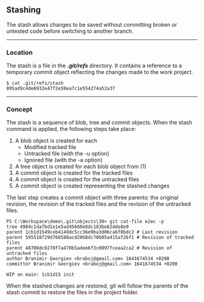 ## Stashing

The stash allows changes to be saved without committing broken or untested 
code before switching to another branch.

-------------------------------------------------------------------------------
### Location
The stash is a file in the ***.git/refs*** directory. It contains a
reference to a temporary commit object reflecting the changes made to the 
work project.

```shell
$ cat .git/refs/stash
095ad9c4de6932e47f2e59ea7c1e554274a52a37
```

-------------------------------------------------------------------------------
### Concept
The stash is a sequence of blob, tree and commit objects. When the stash 
command is applied, the following steps take place:

1. A blob object is created for each
   - Modified tracked file
   - Untracked file (with the -u option)
   - Ignored file (with the -a option)
2. A tree object is created for each blob object from (1)
3. A commit object is created for the tracked files
4. A commit object is created for the untracked files
5. A commit object is created representing the stashed changes

The last step creates a commit object with three parents: the original
revision, the revision of the tracked files and the revision of the 
untracked files.

```shell
PS C:\Workspace\demo\.git\objects\30> git cat-file e2ec -p
tree 4984c1da7bd1e1e5ad45660e0dc183be624de8e9
parent 1cb1d1549ceb4149dc5cc36e9ba3d06ca6f0bdc2 # Last revision
parent 595518729d768588acd2068dc70605a415af26f1 # Revision of tracked files
parent 48708dc0278f7a470b5adee6f3c0097fceaa2ca2 # Revision of untracked files
author Branimir Georgiev <braboj@gmail.com> 1641674534 +0200
committer Branimir Georgiev <braboj@gmail.com> 1641674534 +0200

WIP on main: 1cb1d15 init
```
When the stashed changes are restored, git will follow the parents of the 
stash commit to restore the files in the project folder. 
